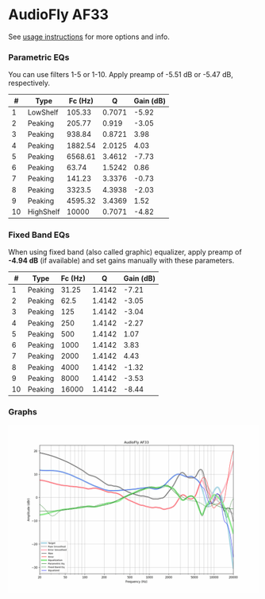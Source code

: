 # AudioFly AF33
See [usage instructions](https://github.com/jaakkopasanen/AutoEq#usage) for more options and info.

### Parametric EQs
You can use filters 1-5 or 1-10. Apply preamp of -5.51 dB or -5.47 dB, respectively.

|   # | Type      |   Fc (Hz) |      Q |   Gain (dB) |
|-----|-----------|-----------|--------|-------------|
|   1 | LowShelf  |    105.33 | 0.7071 |       -5.92 |
|   2 | Peaking   |    205.77 | 0.919  |       -3.05 |
|   3 | Peaking   |    938.84 | 0.8721 |        3.98 |
|   4 | Peaking   |   1882.54 | 2.0125 |        4.03 |
|   5 | Peaking   |   6568.61 | 3.4612 |       -7.73 |
|   6 | Peaking   |     63.74 | 1.5242 |        0.86 |
|   7 | Peaking   |    141.23 | 3.3376 |       -0.73 |
|   8 | Peaking   |   3323.5  | 4.3938 |       -2.03 |
|   9 | Peaking   |   4595.32 | 3.4369 |        1.52 |
|  10 | HighShelf |  10000    | 0.7071 |       -4.82 |

### Fixed Band EQs
When using fixed band (also called graphic) equalizer, apply preamp of **-4.94 dB** (if available) and set gains manually with these parameters.

|   # | Type    |   Fc (Hz) |      Q |   Gain (dB) |
|-----|---------|-----------|--------|-------------|
|   1 | Peaking |     31.25 | 1.4142 |       -7.21 |
|   2 | Peaking |     62.5  | 1.4142 |       -3.05 |
|   3 | Peaking |    125    | 1.4142 |       -3.04 |
|   4 | Peaking |    250    | 1.4142 |       -2.27 |
|   5 | Peaking |    500    | 1.4142 |        1.07 |
|   6 | Peaking |   1000    | 1.4142 |        3.83 |
|   7 | Peaking |   2000    | 1.4142 |        4.43 |
|   8 | Peaking |   4000    | 1.4142 |       -1.32 |
|   9 | Peaking |   8000    | 1.4142 |       -3.53 |
|  10 | Peaking |  16000    | 1.4142 |       -8.44 |

### Graphs
![](./AudioFly%20AF33.png)
